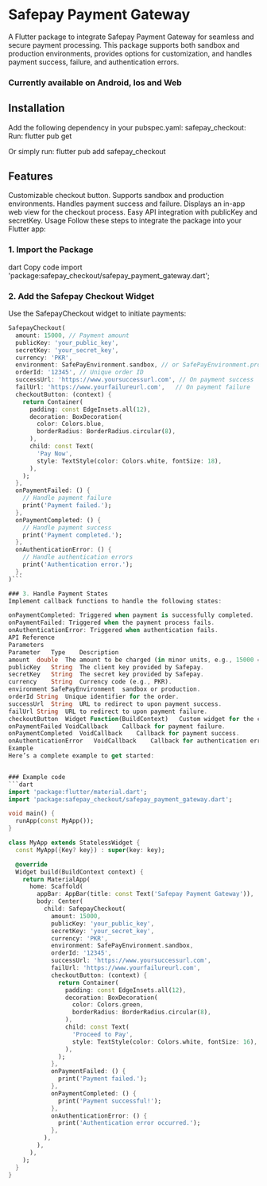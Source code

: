 
# Safepay Payment Gateway
A Flutter package to integrate Safepay Payment Gateway for seamless and secure payment processing. This package supports both sandbox and production environments, provides options for customization, and handles payment success, failure, and authentication errors.
### Currently available on Android, Ios and Web

## Installation
Add the following dependency in your pubspec.yaml:
    safepay_checkout:
Run:
    flutter pub get

Or simply run:
    flutter pub add safepay_checkout


## Features
Customizable checkout button.
Supports sandbox and production environments.
Handles payment success and failure.
Displays an in-app web view for the checkout process.
Easy API integration with publicKey and secretKey.
Usage
Follow these steps to integrate the package into your Flutter app:

### 1. Import the Package
dart
Copy code
import 'package:safepay_checkout/safepay_payment_gateway.dart';

### 2. Add the Safepay Checkout Widget
Use the SafepayCheckout widget to initiate payments:
 
```dart
SafepayCheckout(
  amount: 15000, // Payment amount
  publicKey: 'your_public_key',
  secretKey: 'your_secret_key',
  currency: 'PKR',
  environment: SafePayEnvironment.sandbox, // or SafePayEnvironment.production
  orderId: '12345', // Unique order ID
  successUrl: 'https://www.yoursuccessurl.com', // On payment success
  failUrl: 'https://www.yourfailureurl.com',   // On payment failure
  checkoutButton: (context) {
    return Container(
      padding: const EdgeInsets.all(12),
      decoration: BoxDecoration(
        color: Colors.blue,
        borderRadius: BorderRadius.circular(8),
      ),
      child: const Text(
        'Pay Now',
        style: TextStyle(color: Colors.white, fontSize: 18),
      ),
    );
  },
  onPaymentFailed: () {
    // Handle payment failure
    print('Payment failed.');
  },
  onPaymentCompleted: () {
    // Handle payment success
    print('Payment completed.');
  },
  onAuthenticationError: () {
    // Handle authentication errors
    print('Authentication error.');
  },
)```

### 3. Handle Payment States
Implement callback functions to handle the following states:

onPaymentCompleted: Triggered when payment is successfully completed.
onPaymentFailed: Triggered when the payment process fails.
onAuthenticationError: Triggered when authentication fails.
API Reference
Parameters
Parameter	Type	Description
amount	double	The amount to be charged (in minor units, e.g., 15000 = PKR 150.00).
publicKey	String	The client key provided by Safepay.
secretKey	String	The secret key provided by Safepay.
currency	String	Currency code (e.g., PKR).
environment	SafePayEnvironment	sandbox or production.
orderId	String	Unique identifier for the order.
successUrl	String	URL to redirect to upon payment success.
failUrl	String	URL to redirect to upon payment failure.
checkoutButton	Widget Function(BuildContext)	Custom widget for the checkout button.
onPaymentFailed	VoidCallback	Callback for payment failure.
onPaymentCompleted	VoidCallback	Callback for payment success.
onAuthenticationError	VoidCallback	Callback for authentication error.
Example
Here’s a complete example to get started:


### Example code
```dart
import 'package:flutter/material.dart';
import 'package:safepay_checkout/safepay_payment_gateway.dart';

void main() {
  runApp(const MyApp());
}

class MyApp extends StatelessWidget {
  const MyApp({Key? key}) : super(key: key);

  @override
  Widget build(BuildContext context) {
    return MaterialApp(
      home: Scaffold(
        appBar: AppBar(title: const Text('Safepay Payment Gateway')),
        body: Center(
          child: SafepayCheckout(
            amount: 15000,
            publicKey: 'your_public_key',
            secretKey: 'your_secret_key',
            currency: 'PKR',
            environment: SafePayEnvironment.sandbox,
            orderId: '12345',
            successUrl: 'https://www.yoursuccessurl.com',
            failUrl: 'https://www.yourfailureurl.com',
            checkoutButton: (context) {
              return Container(
                padding: const EdgeInsets.all(12),
                decoration: BoxDecoration(
                  color: Colors.green,
                  borderRadius: BorderRadius.circular(8),
                ),
                child: const Text(
                  'Proceed to Pay',
                  style: TextStyle(color: Colors.white, fontSize: 16),
                ),
              );
            },
            onPaymentFailed: () {
              print('Payment failed.');
            },
            onPaymentCompleted: () {
              print('Payment successful!');
            },
            onAuthenticationError: () {
              print('Authentication error occurred.');
            },
          ),
        ),
      ),
    );
  }
}
```